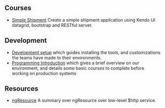 ## Courses

* [Simple Shipment](SimpleShipment) 
  Create a simple shipment application using Kendo UI datagrid, bootstrap and RESTful server.

## Development

* [Development setup](SETUP.md) which guides installing the tools, and customizations the teams have made to their environments.  
* [Programming Introduction](INTRODUCTION.md) which gives a brief overview on our environment, and details some basic courses to complete before working on production systems


## Resources
 * [ngResource](Resources/ngResource.md) A summary over ngResource over low-level $http service.

